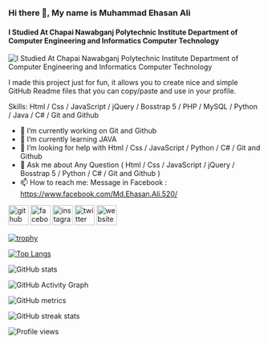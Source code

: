 ### Hi there 👋, My name is Muhammad Ehasan Ali

#### I Studied At Chapai Nawabganj Polytechnic Institute Department of Computer Engineering and Informatics Computer Technology

![ I Studied At Chapai Nawabganj Polytechnic Institute Department of Computer Engineering and Informatics Computer Technology]()

I made this project just for fun, it allows you to create nice and simple GitHub Readme files that you can copy/paste and use in your profile.

Skills: Html / Css / JavaScript / jQuery / Bosstrap 5 / PHP / MySQL / Python / Java / C# / Git and Github

- 🔭 I’m currently working on Git and Github
- 🌱 I’m currently learning JAVA
- 🤔 I’m looking for help with Html / Css / JavaScript / Python / C# / Git and Github
- 💬 Ask me about Any Question ( Html / Css / JavaScript / jQuery / Bosstrap 5 / Python / C# / Git and Github )
- 📫 How to reach me: Message in Facebook : https://www.facebook.com/Md.Ehasan.Ali.520/

[<img src='https://cdn.jsdelivr.net/npm/simple-icons@3.0.1/icons/github.svg' alt='github' height='40'>](https://github.com/mdehasanali) [<img src='https://cdn.jsdelivr.net/npm/simple-icons@3.0.1/icons/facebook.svg' alt='facebook' height='40'>](https://www.facebook.com/Md.Ehasan.Ali.520/) [<img src='https://cdn.jsdelivr.net/npm/simple-icons@3.0.1/icons/instagram.svg' alt='instagram' height='40'>](https://www.instagram.com/mdehasanali/) [<img src='https://cdn.jsdelivr.net/npm/simple-icons@3.0.1/icons/twitter.svg' alt='twitter' height='40'>](https://twitter.com/mdehasanali) [<img src='https://cdn.jsdelivr.net/npm/simple-icons@3.0.1/icons/icloud.svg' alt='website' height='40'>](https://mdehasanali.github.io/potpolio/)

[![trophy](https://github-profile-trophy.vercel.app/?username=mdehasanali)](https://github.com/ryo-ma/github-profile-trophy)

[![Top Langs](https://github-readme-stats.vercel.app/api/top-langs/?username=mdehasanali)](https://github.com/anuraghazra/github-readme-stats)

![GitHub stats](https://github-readme-stats.vercel.app/api?username=mdehasanali&show_icons=true)

![GitHub Activity Graph](https://activity-graph.herokuapp.com/graph?username=mdehasanali)

![GitHub metrics](https://metrics.lecoq.io/mdehasanali)

![GitHub streak stats](https://github-readme-streak-stats.herokuapp.com/?user=mdehasanali)

![Profile views](https://gpvc.arturio.dev/mdehasanali)
